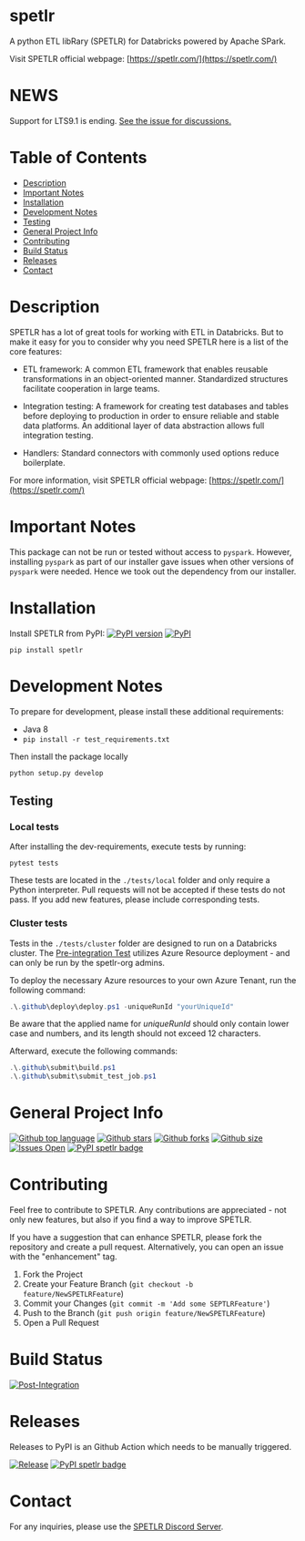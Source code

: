 # spetlr

A python ETL libRary (SPETLR) for Databricks powered by Apache SPark.

Visit SPETLR official webpage: [https://spetlr.com/](https://spetlr.com/)

# NEWS

Support for LTS9.1 is ending. [See the issue for discussions.](https://github.com/spetlr-org/spetlr/issues/61)

# Table of Contents

- [Description](#description)
- [Important Notes](#important-notes)
- [Installation](#installation)
- [Development Notes](#development-notes)
- [Testing](#testing)
- [General Project Info](#general-project-info)
- [Contributing](#contributing)
- [Build Status](#build-status)
- [Releases](#releases)
- [Contact](#contact)

# Description

SPETLR has a lot of great tools for working with ETL in Databricks. But to make it easy for you to consider why you need
SPETLR here is a list of the core features:

* ETL framework: A common ETL framework that enables reusable transformations in an object-oriented manner. Standardized
  structures facilitate cooperation in large teams.

* Integration testing: A framework for creating test databases and tables before deploying to production in order to
  ensure reliable and stable data platforms. An additional layer of data abstraction allows full integration testing.

* Handlers: Standard connectors with commonly used options reduce boilerplate.

For more information, visit SPETLR official webpage: [https://spetlr.com/](https://spetlr.com/)

# Important Notes

This package can not be run or tested without access to `pyspark`.
However, installing `pyspark` as part of our installer gave issues when
other versions of `pyspark` were needed. Hence we took out the dependency
from our installer.

# Installation

Install SPETLR from PyPI:
[![PyPI version](https://badge.fury.io/py/spetlr.svg)](https://pypi.org/project/spetlr/)
[![PyPI](https://img.shields.io/pypi/dm/spetlr)](https://pypi.org/project/spetlr/)

```    
pip install spetlr
```

# Development Notes

To prepare for development, please install these additional requirements:

- Java 8
- `pip install -r test_requirements.txt`

Then install the package locally

    python setup.py develop

## Testing

### Local tests

After installing the dev-requirements, execute tests by running:

    pytest tests

These tests are located in the `./tests/local` folder and only require a Python interpreter. Pull requests will not be
accepted if these tests do not pass. If you add new features, please include corresponding tests.

### Cluster tests

Tests in the `./tests/cluster` folder are designed to run on a Databricks cluster.
The [Pre-integration Test](https://github.com/spetlr-org/spetlr/blob/main/.github/workflows/pre-integration.yml)
utilizes Azure Resource deployment - and can only be run by the spetlr-org admins.

To deploy the necessary Azure resources to your own Azure Tenant, run the following command:

```powershell
.\.github\deploy\deploy.ps1 -uniqueRunId "yourUniqueId"
```
Be aware that the applied name for *uniqueRunId* should only contain lower case and numbers, and its length should not
exceed 12 characters.

Afterward, execute the following commands:

```powershell 
.\.github\submit\build.ps1
.\.github\submit\submit_test_job.ps1
```

# General Project Info

[![Github top language](https://img.shields.io/github/languages/top/spetlr-org/spetlr)](https://github.com/spetlr-org/spetlr)
[![Github stars](https://img.shields.io/github/stars/spetlr-org/spetlr)](https://github.com/spetlr-org/spetlr)
[![Github forks](https://img.shields.io/github/forks/spetlr-org/spetlr)](https://github.com/spetlr-org/spetlr)
[![Github size](https://img.shields.io/github/repo-size/spetlr-org/spetlr)](https://github.com/spetlr-org/spetlr)
[![Issues Open](https://img.shields.io/github/issues/spetlr-org/spetlr.svg?logo=github)](https://github.com/spetlr-org/spetlr/issues)
[![PyPI spetlr badge](https://img.shields.io/pypi/v/spetlr)](https://pypi.org/project/spetlr/)

# Contributing

Feel free to contribute to SPETLR. Any contributions are appreciated - not only new features, but also if you find a way
to improve SPETLR.

If you have a suggestion that can enhance SPETLR, please fork the repository and create a pull request. Alternatively,
you can open an issue with the "enhancement" tag.

1. Fork the Project
2. Create your Feature Branch (`git checkout -b feature/NewSPETLRFeature`)
3. Commit your Changes (`git commit -m 'Add some SEPTLRFeature'`)
4. Push to the Branch (`git push origin feature/NewSPETLRFeature`)
5. Open a Pull Request

# Build Status

[![Post-Integration](https://github.com/spetlr-org/spetlr/actions/workflows/post-integration.yml/badge.svg)](https://github.com/spetlr-org/spetlr/actions/workflows/post-integration.yml)

# Releases

Releases to PyPI is an Github Action which needs to be manually triggered.

[![Release](https://github.com/spetlr-org/spetlr/actions/workflows/release.yml/badge.svg)](https://github.com/spetlr-org/spetlr/actions/workflows/release.yml)
[![PyPI spetlr badge](https://img.shields.io/pypi/v/spetlr)](https://pypi.org/project/spetlr/)

# Contact

For any inquiries, please use the [SPETLR Discord Server](https://discord.gg/p9bzqGybVW).
